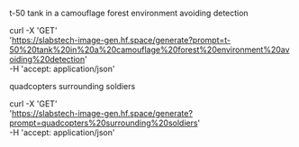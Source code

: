 
t-50 tank in a camouflage forest environment avoiding detection

curl -X 'GET' \
  'https://slabstech-image-gen.hf.space/generate?prompt=t-50%20tank%20in%20a%20camouflage%20forest%20environment%20avoiding%20detection' \
  -H 'accept: application/json'


quadcopters surrounding soldiers

  curl -X 'GET' \
  'https://slabstech-image-gen.hf.space/generate?prompt=quadcopters%20surrounding%20soldiers' \
  -H 'accept: application/json'